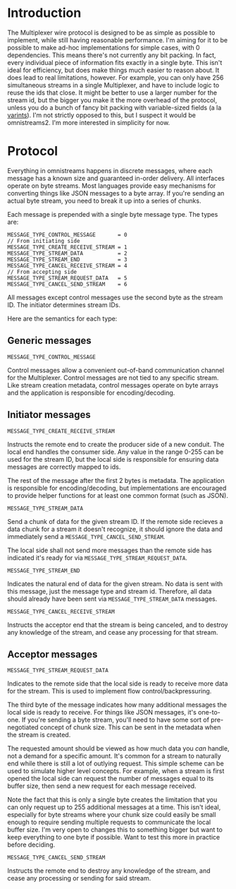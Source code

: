 # Introduction

The Multiplexer wire protocol is designed to be as simple as possible to implement, while
still having reasonable performance. I'm aiming for it to be possible to
make ad-hoc implementations for simple cases, with 0 dependencies.
This means there's not currently any bit packing. In fact, every individual
piece of information fits exactly in a single byte. This isn't ideal for
efficiency, but does make things much easier to reason about. It does lead to
real limitations, however. For example, you can only have 256 simultaneous
streams in a single Multiplexer, and have to include logic to reuse the ids that close.
It might be better to use a larger number for the stream id, but the bigger you make it
the more overhead of the protocol, unless you do a bunch of fancy bit packing with
variable-sized fields (a la
[varints](https://developers.google.com/protocol-buffers/docs/encoding)).
I'm not strictly opposed to this, but I suspect it would
be omnistreams2. I'm more interested in simplicity for now.


# Protocol 

Everything in omnistreams happens in discrete messages, where each message has
a known size and guaranteed in-order delivery. All interfaces operate on
byte streams. Most languages provide easy mechanisms for converting things
like JSON messages to a byte array. If you're sending an actual byte stream,
you need to break it up into a series of chunks.

Each message is prepended with a single byte message type. The types are:


```
MESSAGE_TYPE_CONTROL_MESSAGE       = 0
// From initiating side
MESSAGE_TYPE_CREATE_RECEIVE_STREAM = 1
MESSAGE_TYPE_STREAM_DATA           = 2
MESSAGE_TYPE_STREAM_END            = 3
MESSAGE_TYPE_CANCEL_RECEIVE_STREAM = 4
// From accepting side
MESSAGE_TYPE_STREAM_REQUEST_DATA   = 5
MESSAGE_TYPE_CANCEL_SEND_STREAM    = 6
```

All messages except control messages use the second byte as the stream ID.
The initiator determines stream IDs.

Here are the semantics for each type:

## Generic messages

```
MESSAGE_TYPE_CONTROL_MESSAGE
```

Control messages allow a convenient out-of-band communication channel for
the Multiplexer. Control messages are not tied to any specific stream.
Like stream creation metadata, control messages operate on byte arrays and
the application is responsible for encoding/decoding.

## Initiator messages

```
MESSAGE_TYPE_CREATE_RECEIVE_STREAM 
```

Instructs the remote end to create the producer side of a new conduit. The
local end handles the consumer side. Any value in the range 0-255 can be used
for the stream ID, but the local side is responsible for ensuring data messages
are correctly mapped to ids.

The rest of the message after the first 2 bytes is metadata. The application is
responsible for encoding/decoding, but implementations are encouraged to
provide helper functions for at least one common format (such as JSON).

```
MESSAGE_TYPE_STREAM_DATA
```

Send a chunk of data for the given stream ID. If the remote side recieves
a data chunk for a stream it doesn't recognize, it should ignore the data
and immediately send a `MESSAGE_TYPE_CANCEL_SEND_STREAM`.

The local side shall not send more messages than the remote side has indicated
it's ready for via `MESSAGE_TYPE_STREAM_REQUEST_DATA`.

```
MESSAGE_TYPE_STREAM_END
```

Indicates the natural end of data for the given stream. No data is sent with
this message, just the message type and stream id. Therefore, all data should
already have been sent via `MESSAGE_TYPE_STREAM_DATA` messages.

```
MESSAGE_TYPE_CANCEL_RECEIVE_STREAM
```

Instructs the acceptor end that the stream is being canceled, and to destroy
any knowledge of the stream, and cease any processing for that stream.


## Acceptor messages

```
MESSAGE_TYPE_STREAM_REQUEST_DATA
```

Indicates to the remote side that the local side is ready to receive more
data for the stream. This is used to implement flow control/backpressuring.

The third byte of the message indicates how many additional messages the local
side is ready to receive. For things like JSON messages, it's one-to-one. If
you're sending a byte stream, you'll need to have some sort of pre-negotiated
concept of chunk size. This can be sent in the metadata when the stream is
created.

The requested amount should be viewed as how much data you
*can* handle, not a demand for a specific amount. It's common for a stream
to naturally end while there is still a lot of outlying request. This simple
scheme can be used to simulate higher level concepts. For example, when a
stream is first opened the local side can request the number of messages equal
to its buffer size, then send a new request for each message received.

Note the fact that this is only a single byte creates the limitation that you
can only request up to 255 additional messages at a time. This isn't ideal,
especially for byte streams where your chunk size could easily be small enough
to require sending multiple requests to communicate the local buffer size. I'm
very open to changes this to something bigger but want to keep everything to
one byte if possible. Want to test this more in practice before deciding.

```
MESSAGE_TYPE_CANCEL_SEND_STREAM
```

Instructs the remote end to destroy any knowledge of the stream, and cease
any processing or sending for said stream.
